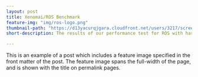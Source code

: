 ```yaml
---
layout: post
title: Xenomai/ROS Benchmark
feature-img: "img/ros-logo.png"
thumbnail-path: "https://d13yacurqjgara.cloudfront.net/users/3217/screenshots/1686132/webflow_landingpage_1x.jpg"
short-description: The results of our performance test for ROS with hard real-time capabilities!

---
```

This is an example of a post which includes a feature image specified in the front matter of the post. The feature image spans the full-width of the page, and is shown with the title on permalink pages.
